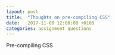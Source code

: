 ```yaml
---
layout: post
title:  "Thoughts on pre-compiling CSS"
date:   2017-11-08 12:00:00 +0100
categories: assignment questions
---
```

Pre-compiling CSS